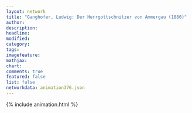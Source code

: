 ```yaml
---
layout: network
title: "Ganghofer, Ludwig: Der Herrgottschnitzer von Ammergau (1880)"
author:
description:
headline:
modified:
category:
tags:
imagefeature: 
mathjax: 
chart: 
comments: true
featured: false
list: false
networkdata: animation376.json
---
```

{% include animation.html %}

